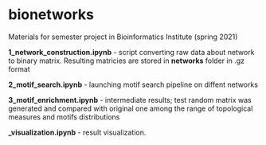 # bionetworks
Materials for semester project in Bioinformatics Institute (spring 2021)

__1_network_construction.ipynb__ - script converting raw data about network to binary matrix. Resulting matricies are stored in __networks__ folder in .gz format

__2_motif_search.ipynb__ - launching motif search pipeline on diffent networks

__3_motif_enrichment.ipynb__ - intermediate results; test random matrix was generated and compared with original one among the range of topological measures and motifs distributions

__\_visualization.ipynb__ - result visualization.
